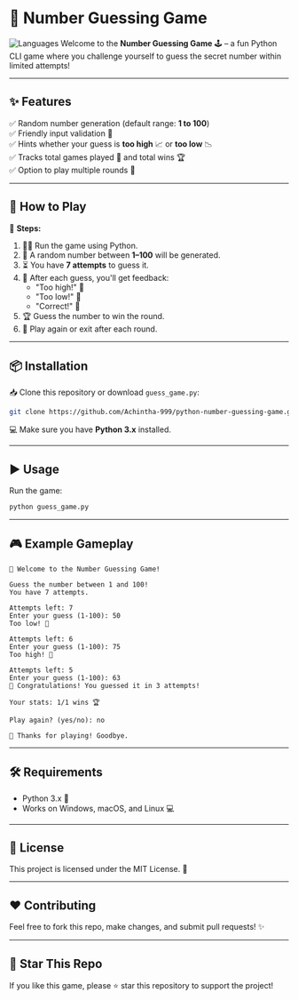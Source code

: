 # 🎯 Number Guessing Game 
![Languages](https://skillicons.dev/icons?i=py) 
Welcome to the **Number Guessing Game** 🕹️ – a fun Python CLI game where you challenge yourself to guess the secret number within limited attempts!

---

## ✨ Features

✅ Random number generation (default range: **1 to 100**)  
✅ Friendly input validation 💬  
✅ Hints whether your guess is **too high** 📈 or **too low** 📉  
✅ Tracks total games played 🎲 and total wins 🏆  
✅ Option to play multiple rounds 🔁

---

## 🚀 How to Play

📌 **Steps:**

1. 🏃‍♂️ Run the game using Python.
2. 🎲 A random number between **1–100** will be generated.
3. ⏳ You have **7 attempts** to guess it.
4. 📢 After each guess, you'll get feedback:
   - "Too high!" 🔺
   - "Too low!" 🔻
   - "Correct!" 🎉
5. 🏆 Guess the number to win the round.
6. 🔄 Play again or exit after each round.

---

## 📦 Installation

📥 Clone this repository or download `guess_game.py`:

```bash
git clone https://github.com/Achintha-999/python-number-guessing-game.git
```

💻 Make sure you have **Python 3.x** installed.

---

## ▶️ Usage

Run the game:

```bash
python guess_game.py
```

---

## 🎮 Example Gameplay

```
🎉 Welcome to the Number Guessing Game!

Guess the number between 1 and 100!
You have 7 attempts.

Attempts left: 7
Enter your guess (1-100): 50
Too low! 🔻

Attempts left: 6
Enter your guess (1-100): 75
Too high! 🔺

Attempts left: 5
Enter your guess (1-100): 63
🎉 Congratulations! You guessed it in 3 attempts!

Your stats: 1/1 wins 🏆

Play again? (yes/no): no

👋 Thanks for playing! Goodbye.
```

---

## 🛠 Requirements

- Python 3.x 🐍
- Works on Windows, macOS, and Linux 💻

---

## 📜 License

This project is licensed under the MIT License. 📄

---

## ❤️ Contributing

Feel free to fork this repo, make changes, and submit pull requests! ✨



---

## 🌟 Star This Repo

If you like this game, please ⭐ star this repository to support the project!

